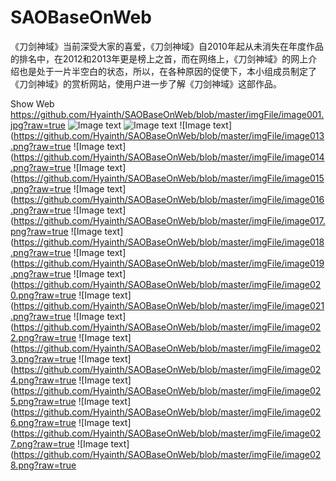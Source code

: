 # SAOBaseOnWeb
《刀剑神域》当前深受大家的喜爱，《刀剑神域》自2010年起从未消失在年度作品的排名中，在2012和2013年更是榜上之首，而在网络上，《刀剑神域》的网上介绍也是处于一片半空白的状态，所以，在各种原因的促使下，本小组成员制定了《刀剑神域》的赏析网站，使用户进一步了解《刀剑神域》这部作品。

Show Web
https://github.com/Hyainth/SAOBaseOnWeb/blob/master/imgFile/image001.jpg?raw=true
![Image text](https://github.com/Hyainth/SAOBaseOnWeb/blob/master/imgFile/image012.png?raw=true)
![Image text](https://github.com/Hyainth/SAOBaseOnWeb/blob/master/imgFile/image012.png?raw=true)
![Image text](https://github.com/Hyainth/SAOBaseOnWeb/blob/master/imgFile/image013.png?raw=true
![Image text](https://github.com/Hyainth/SAOBaseOnWeb/blob/master/imgFile/image014.png?raw=true
![Image text](https://github.com/Hyainth/SAOBaseOnWeb/blob/master/imgFile/image015.png?raw=true
![Image text](https://github.com/Hyainth/SAOBaseOnWeb/blob/master/imgFile/image016.png?raw=true
![Image text](https://github.com/Hyainth/SAOBaseOnWeb/blob/master/imgFile/image017.png?raw=true
![Image text](https://github.com/Hyainth/SAOBaseOnWeb/blob/master/imgFile/image018.png?raw=true
![Image text](https://github.com/Hyainth/SAOBaseOnWeb/blob/master/imgFile/image019.png?raw=true
![Image text](https://github.com/Hyainth/SAOBaseOnWeb/blob/master/imgFile/image020.png?raw=true
![Image text](https://github.com/Hyainth/SAOBaseOnWeb/blob/master/imgFile/image021.png?raw=true
![Image text](https://github.com/Hyainth/SAOBaseOnWeb/blob/master/imgFile/image022.png?raw=true
![Image text](https://github.com/Hyainth/SAOBaseOnWeb/blob/master/imgFile/image023.png?raw=true
![Image text](https://github.com/Hyainth/SAOBaseOnWeb/blob/master/imgFile/image024.png?raw=true
![Image text](https://github.com/Hyainth/SAOBaseOnWeb/blob/master/imgFile/image025.png?raw=true
![Image text](https://github.com/Hyainth/SAOBaseOnWeb/blob/master/imgFile/image026.png?raw=true
![Image text](https://github.com/Hyainth/SAOBaseOnWeb/blob/master/imgFile/image027.png?raw=true
![Image text](https://github.com/Hyainth/SAOBaseOnWeb/blob/master/imgFile/image028.png?raw=true

